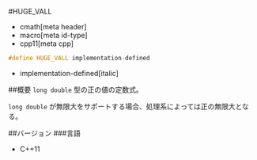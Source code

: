 #HUGE_VALL
* cmath[meta header]
* macro[meta id-type]
* cpp11[meta cpp]

```cpp
#define HUGE_VALL implementation-defined
```
* implementation-defined[italic]

##概要
`long double` 型の正の値の定数式。

`long double` が無限大をサポートする場合、処理系によっては正の無限大となる。


##バージョン
###言語
- C++11

